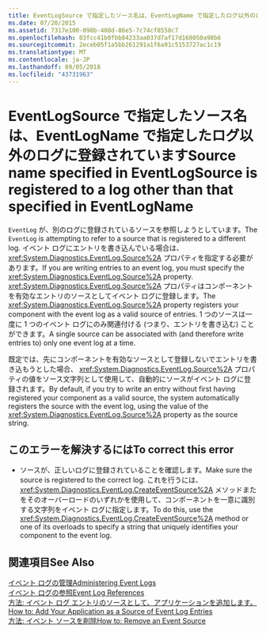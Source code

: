 ```yaml
---
title: EventLogSource で指定したソース名は、EventLogName で指定したログ以外のログに登録されています
ms.date: 07/20/2015
ms.assetid: 7317e100-098b-408d-86e5-7c74cf8558c7
ms.openlocfilehash: 03fcc41b0fbb84233aa037d7af17d168050a98b6
ms.sourcegitcommit: 2eceb05f1a5bb261291a1f6a91c5153727ac1c19
ms.translationtype: MT
ms.contentlocale: ja-JP
ms.lasthandoff: 09/05/2018
ms.locfileid: "43731963"
---
```

# <a name="source-name-specified-in-eventlogsource-is-registered-to-a-log-other-than-that-specified-in-eventlogname"></a><span data-ttu-id="f5377-102">EventLogSource で指定したソース名は、EventLogName で指定したログ以外のログに登録されています</span><span class="sxs-lookup"><span data-stu-id="f5377-102">Source name specified in EventLogSource is registered to a log other than that specified in EventLogName</span></span>
<span data-ttu-id="f5377-103">`EventLog` が、別のログに登録されているソースを参照しようとしています。</span><span class="sxs-lookup"><span data-stu-id="f5377-103">The `EventLog` is attempting to refer to a source that is registered to a different log.</span></span> <span data-ttu-id="f5377-104">イベント ログにエントリを書き込んでいる場合は、 <xref:System.Diagnostics.EventLog.Source%2A> プロパティを指定する必要があります。</span><span class="sxs-lookup"><span data-stu-id="f5377-104">If you are writing entries to an event log, you must specify the <xref:System.Diagnostics.EventLog.Source%2A> property.</span></span> <span data-ttu-id="f5377-105"><xref:System.Diagnostics.EventLog.Source%2A> プロパティはコンポーネントを有効なエントリのソースとしてイベント ログに登録します。</span><span class="sxs-lookup"><span data-stu-id="f5377-105">The <xref:System.Diagnostics.EventLog.Source%2A> property registers your component with the event log as a valid source of entries.</span></span> <span data-ttu-id="f5377-106">1 つのソースは一度に 1 つのイベント ログにのみ関連付ける (つまり、エントリを書き込む) ことができます。</span><span class="sxs-lookup"><span data-stu-id="f5377-106">A single source can be associated with (and therefore write entries to) only one event log at a time.</span></span>  
  
 <span data-ttu-id="f5377-107">既定では、先にコンポーネントを有効なソースとして登録しないでエントリを書き込もうとした場合、 <xref:System.Diagnostics.EventLog.Source%2A> プロパティの値をソース文字列として使用して、自動的にソースがイベント ログに登録されます。</span><span class="sxs-lookup"><span data-stu-id="f5377-107">By default, if you try to write an entry without first having registered your component as a valid source, the system automatically registers the source with the event log, using the value of the <xref:System.Diagnostics.EventLog.Source%2A> property as the source string.</span></span>  
  
## <a name="to-correct-this-error"></a><span data-ttu-id="f5377-108">このエラーを解決するには</span><span class="sxs-lookup"><span data-stu-id="f5377-108">To correct this error</span></span>  
  
-   <span data-ttu-id="f5377-109">ソースが、正しいログに登録されていることを確認します。</span><span class="sxs-lookup"><span data-stu-id="f5377-109">Make sure the source is registered to the correct log.</span></span> <span data-ttu-id="f5377-110">これを行うには、 <xref:System.Diagnostics.EventLog.CreateEventSource%2A> メソッドまたをそのオーバーロードのいずれかを使用して、コンポーネントを一意に識別する文字列をイベント ログに指定します。</span><span class="sxs-lookup"><span data-stu-id="f5377-110">To do this, use the <xref:System.Diagnostics.EventLog.CreateEventSource%2A> method or one of its overloads to specify a string that uniquely identifies your component to the event log.</span></span>  
  
## <a name="see-also"></a><span data-ttu-id="f5377-111">関連項目</span><span class="sxs-lookup"><span data-stu-id="f5377-111">See Also</span></span>  
 [<span data-ttu-id="f5377-112">イベント ログの管理</span><span class="sxs-lookup"><span data-stu-id="f5377-112">Administering Event Logs</span></span>](https://msdn.microsoft.com/library/35f53238-bdd2-417b-acd8-2fd9f7397f18)  
 [<span data-ttu-id="f5377-113">イベント ログの参照</span><span class="sxs-lookup"><span data-stu-id="f5377-113">Event Log References</span></span>](https://msdn.microsoft.com/library/4af0661c-6c96-49f4-961d-b26ed9bc3e87)  
 [<span data-ttu-id="f5377-114">方法: イベント ログ エントリのソースとして、アプリケーションを追加します。</span><span class="sxs-lookup"><span data-stu-id="f5377-114">How to: Add Your Application as a Source of Event Log Entries</span></span>](https://msdn.microsoft.com/library/948ff920-a739-4e66-a191-ee951512d42c)  
 [<span data-ttu-id="f5377-115">方法: イベント ソースを削除</span><span class="sxs-lookup"><span data-stu-id="f5377-115">How to: Remove an Event Source</span></span>](https://msdn.microsoft.com/library/bc66c900-4b8a-426a-b8e2-17031a20167e)
